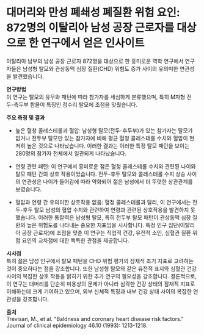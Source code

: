 ﻿
# 대머리와 만성 폐쇄성 폐질환 위험 요인: 872명의 이탈리아 남성 공장 근로자를 대상으로 한 연구에서 얻은 인사이트

이탈리아 남부의 남성 공장 근로자 872명을 대상으로 한 흥미로운 역학 연구에서 연구자들은 남성형 탈모와 관상동맥 심장 질환(CHD) 위험도 증가 사이의 유의미한 연관성을 발견했습니다. 

**연구방법**     
이 연구는 탈모의 유무와 패턴에 따라 참가자를 세심하게 분류했으며, 특히 M자형 전두-측두부 함몰이 특징인 정수리 탈모에 초점을 맞췄습니다. 

**주요 측정 및 결과**
- 높은 혈청 콜레스테롤과 혈압: 
남성형 탈모(전두-후두부)가 있는 참가자는 탈모가 없거나 전두부 탈모만 있는 참가자에 비해 평균 혈청 콜레스테롤 수치와 혈압이 현저히 높은 것으로 나타났습니다. 이러한 결과는 이러한 특정 탈모 패턴을 보이는 280명의 참가자 전체에서 일관되게 나타났습니다. 

- 연령 관련 패턴: 
이 연구에서 흥미로운 점은 혈청 콜레스테롤 수치와 관련된 나이와 탈모 패턴 간의 상호 작용이었습니다. 전두-후두 탈모와 콜레스테롤 수치 상승 사이의 연관성은 나이가 들어감에 따라 약화되어 젊은 남성에서 더 뚜렷한 상관관계를 보였습니다. 

- 혈압과 연령 간 유의미한 상호작용 없음: 
혈청 콜레스테롤과 달리, 이 연구에서는 전두-후두 탈모 남성의 혈압 수치와 관련하여 연령과 관련된 상호작용을 발견하지 못했습니다. 이러한 통찰력은 남성형 탈모, 특히 전두부 탈모 패턴이 관상동맥 심장 질환의 높은 위험도를 나타내는 중요한 지표임을 시사합니다. 특정 인구 집단(이탈리아 공장 근로자)에 초점을 맞춘 이 연구는 직업적 건강, 유전적 소인, 심혈관 질환 위험 요인의 교차점에 대한 독특한 관점을 제공합니다. 

**시사점**    
특히 젊은 남성 인구에서 탈모 패턴을 CHD 위험 평가의 잠재적 조기 지표로 고려하는 것이 중요하다는 점을 강조합니다. 또한 남성형 탈모와 같은 유전적 표지와 심혈관 건강 사이의 복잡한 상호 작용을 밝히기 위한 추가 연구의 필요성을 강조합니다. 결론적으로, 이 연구는 대머리를 단순히 미용상의 문제가 아니라 심각한 건강 상태의 잠재적 지표로 이해하는데 크게 기여하고 있으며, 외부 신체적 특징과 내부 건강 상태 사이의 복잡한 연관성을 강조합니다.

**출처**    
Trevisan, M., et al. "Baldness and coronary heart disease risk factors." Journal of clinical epidemiology 46.10 (1993): 1213-1218.
<!--stackedit_data:
eyJoaXN0b3J5IjpbNjQzOTA1MTkyLC0xNTczMDI4NTc4XX0=
-->